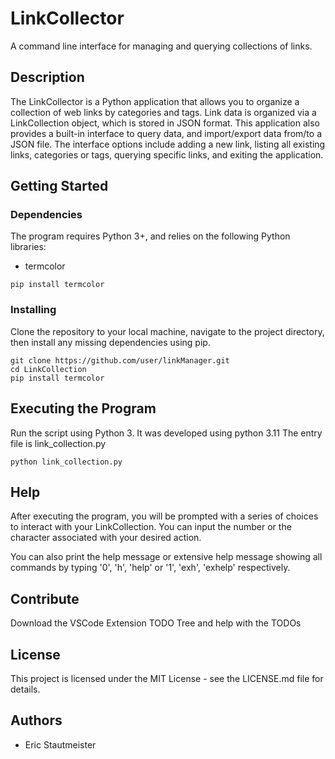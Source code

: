 # LinkCollector
A command line interface for managing and querying collections of links.

## Description
The LinkCollector is a Python application that allows you to organize a collection of web links by categories and tags. Link data is organized via a LinkCollection object, which is stored in JSON format.
This application also provides a built-in interface to query data, and import/export data from/to a JSON file. The interface options include adding a new link, listing all existing links, categories or tags, querying specific links, and exiting the application.

## Getting Started
### Dependencies
The program requires Python 3+, and relies on the following Python libraries:

- termcolor

```
pip install termcolor
```

### Installing
Clone the repository to your local machine, navigate to the project directory, then install any missing dependencies using pip.

```
git clone https://github.com/user/linkManager.git
cd LinkCollection
pip install termcolor
```

## Executing the Program
Run the script using Python 3. It was developed using python 3.11
The entry file is link_collection.py

```
python link_collection.py
```

## Help
After executing the program, you will be prompted with a series of choices to interact with your LinkCollection. You can input the number or the character associated with your desired action.

You can also print the help message or extensive help message showing all commands by typing '0', 'h', 'help' or '1', 'exh', 'exhelp' respectively.

## Contribute
Download the VSCode Extension TODO Tree and help with the TODOs

## License 
This project is licensed under the MIT License - see the LICENSE.md file for details. 

## Authors
- Eric Stautmeister
